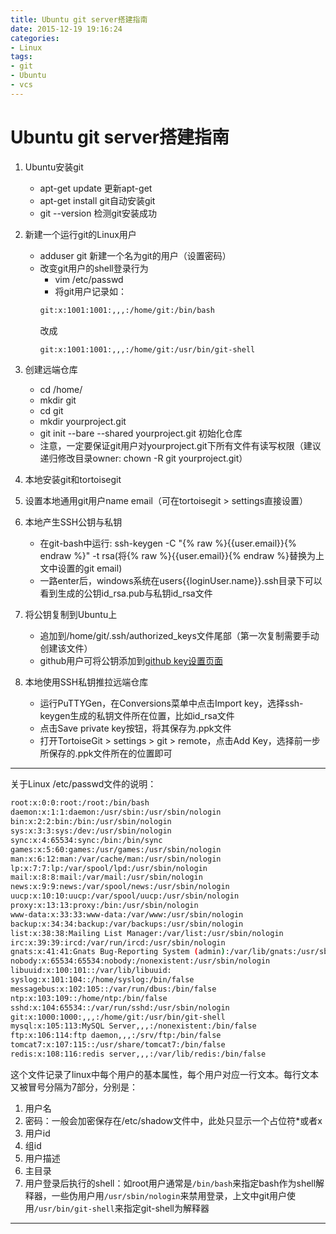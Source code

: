 ```yaml
---
title: Ubuntu git server搭建指南
date: 2015-12-19 19:16:24
categories: 
- Linux
tags:
- git
- Ubuntu
- vcs
---
```


# Ubuntu git server搭建指南

1. Ubuntu安装git
	* apt-get update	更新apt-get
	* apt-get install git自动安装git
	* git --version 检测git安装成功

2. 新建一个运行git的Linux用户
	* adduser git 新建一个名为git的用户（设置密码）
	* 改变git用户的shell登录行为
	    * vim /etc/passwd
	    * 将git用户记录如：
	    ```bash
	    git:x:1001:1001:,,,:/home/git:/bin/bash
	    ```
	    改成
	    ```bash
	    git:x:1001:1001:,,,:/home/git:/usr/bin/git-shell
	    ```

3. 创建远端仓库
	* cd /home/
	* mkdir git
	* cd git
	* mkdir yourproject.git
	* git init --bare --shared yourproject.git 初始化仓库
	* 注意，一定要保证git用户对yourproject.git下所有文件有读写权限（建议递归修改目录owner: chown -R git yourproject.git）

4. 本地安装git和tortoisegit

5. 设置本地通用git用户name email（可在tortoisegit > settings直接设置）

6. 本地产生SSH公钥与私钥

	* 在git-bash中运行: ssh-keygen -C "{% raw %}{{user.email}}{% endraw %}" -t rsa(将{% raw %}{{user.email}}{% endraw %}替换为上文中设置的git email)
	* 一路enter后，windows系统在users\{{loginUser.name}}\.ssh目录下可以看到生成的公钥id_rsa.pub与私钥id_rsa文件

7. 将公钥复制到Ubuntu上

	* 追加到/home/git/.ssh/authorized_keys文件尾部（第一次复制需要手动创建该文件）
	* github用户可将公钥添加到[github key设置页面](https://github.com/settings/keys)
	
8. 本地使用SSH私钥推拉远端仓库
	* 运行PuTTYGen，在Conversions菜单中点击Import key，选择ssh-keygen生成的私钥文件所在位置，比如id_rsa文件
	* 点击Save private key按钮，将其保存为.ppk文件
	* 打开TortoiseGit > settings > git > remote，点击Add Key，选择前一步所保存的.ppk文件所在的位置即可

---
   
关于Linux /etc/passwd文件的说明：

```bash
root:x:0:0:root:/root:/bin/bash
daemon:x:1:1:daemon:/usr/sbin:/usr/sbin/nologin
bin:x:2:2:bin:/bin:/usr/sbin/nologin
sys:x:3:3:sys:/dev:/usr/sbin/nologin
sync:x:4:65534:sync:/bin:/bin/sync
games:x:5:60:games:/usr/games:/usr/sbin/nologin
man:x:6:12:man:/var/cache/man:/usr/sbin/nologin
lp:x:7:7:lp:/var/spool/lpd:/usr/sbin/nologin
mail:x:8:8:mail:/var/mail:/usr/sbin/nologin
news:x:9:9:news:/var/spool/news:/usr/sbin/nologin
uucp:x:10:10:uucp:/var/spool/uucp:/usr/sbin/nologin
proxy:x:13:13:proxy:/bin:/usr/sbin/nologin
www-data:x:33:33:www-data:/var/www:/usr/sbin/nologin
backup:x:34:34:backup:/var/backups:/usr/sbin/nologin
list:x:38:38:Mailing List Manager:/var/list:/usr/sbin/nologin
irc:x:39:39:ircd:/var/run/ircd:/usr/sbin/nologin
gnats:x:41:41:Gnats Bug-Reporting System (admin):/var/lib/gnats:/usr/sbin/nologin
nobody:x:65534:65534:nobody:/nonexistent:/usr/sbin/nologin
libuuid:x:100:101::/var/lib/libuuid:
syslog:x:101:104::/home/syslog:/bin/false
messagebus:x:102:105::/var/run/dbus:/bin/false
ntp:x:103:109::/home/ntp:/bin/false
sshd:x:104:65534::/var/run/sshd:/usr/sbin/nologin
git:x:1000:1000:,,,:/home/git:/usr/bin/git-shell
mysql:x:105:113:MySQL Server,,,:/nonexistent:/bin/false
ftp:x:106:114:ftp daemon,,,:/srv/ftp:/bin/false
tomcat7:x:107:115::/usr/share/tomcat7:/bin/false
redis:x:108:116:redis server,,,:/var/lib/redis:/bin/false
```

这个文件记录了linux中每个用户的基本属性，每个用户对应一行文本。每行文本又被冒号分隔为7部分，分别是：
1. 用户名
2. 密码：一般会加密保存在/etc/shadow文件中，此处只显示一个占位符*或者x
3. 用户id
4. 组id
5. 用户描述
6. 主目录
7. 用户登录后执行的shell：如root用户通常是`/bin/bash`来指定bash作为shell解释器，一些伪用户用`/usr/sbin/nologin`来禁用登录，上文中git用户使用`/usr/bin/git-shell`来指定git-shell为解释器

---
